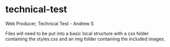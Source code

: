 # technical-test
Web Producer, Technical Test - Andrew S

Files will need to be put into a basic local structure with a css folder containing the styles.css and an img folder containing the included images.
